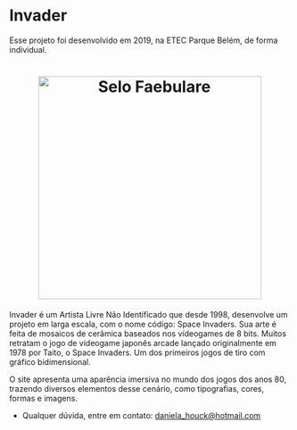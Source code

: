 # Invader

Esse projeto foi desenvolvido em 2019, na ETEC Parque Belém, de forma individual. 

<h1 align="center">
<img src="Site-Invader/Imagens/galeria_fotos2.fw.png" alt="Selo Faebulare" width="400px"></img>
</h1>

Invader é um Artista Livre Não Identificado que desde 1998, desenvolve um projeto em larga escala, com o nome código: Space Invaders. Sua arte é feita de mosaicos de cerâmica baseados nos vídeogames de 8 bits. Muitos retratam o jogo de videogame japonês arcade lançado originalmente em 1978 por Taito, o Space Invaders. Um dos primeiros jogos de tiro com gráfico bidimensional.

O site apresenta uma aparência imersiva no mundo dos jogos dos anos 80, trazendo diversos elementos desse cenário, como tipografias, cores, formas e imagens. 

* Qualquer dúvida, entre em contato: daniela_houck@hotmail.com

